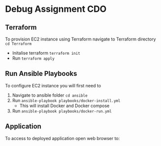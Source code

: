 # Debug Assignment CDO


## Terraform 

To provision EC2 instance using Terraform navigate to Terraform directory `cd Terraform`

- Initalise terraform `terraform init`
- Run `terraform apply`


## Run Ansible Playbooks

To configure EC2 instance you will first need to

 1. Navigate to ansible folder `cd ansible`
 2. Run `ansible-playbook playbooks/docker-install.yml` 
    - This will install Docker and Docker compose
 3. Run `ansible-playbook playbooks/docker-run.yml`


 ## Application

 To access to deployed application open web browser to:


